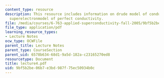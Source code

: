 ```yaml
---
content_type: resource
description: This resource includes information on drude model of conductivity, and
  superelectronmodel of perfect conductivity.
file: /media/courses/6-763-applied-superconductivity-fall-2005/9bf5b2be06b7e3bd987f75ec50934b0c_lecture4.pdf
file_type: application/pdf
learning_resource_types:
- Lecture Notes
ocw_type: OCWFile
parent_title: Lecture Notes
parent_type: CourseSection
parent_uid: 6578b634-68d1-9a5d-182a-c23165270ed8
resourcetype: Document
title: lecture4.pdf
uid: 9bf5b2be-06b7-e3bd-987f-75ec50934b0c
---
```

